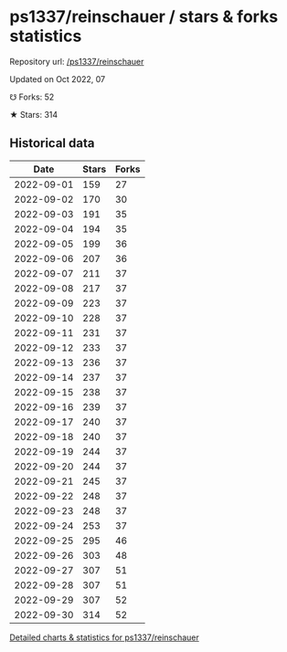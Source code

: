 # ps1337/reinschauer / stars & forks statistics

Repository url: [/ps1337/reinschauer](https://github.com/ps1337/reinschauer)

Updated on Oct 2022, 07

☋ Forks: 52

★ Stars: 314

## Historical data
| Date | Stars | Forks |
|------|-------|-------|
| 2022-09-01 | 159 | 27 | 
| 2022-09-02 | 170 | 30 | 
| 2022-09-03 | 191 | 35 | 
| 2022-09-04 | 194 | 35 | 
| 2022-09-05 | 199 | 36 | 
| 2022-09-06 | 207 | 36 | 
| 2022-09-07 | 211 | 37 | 
| 2022-09-08 | 217 | 37 | 
| 2022-09-09 | 223 | 37 | 
| 2022-09-10 | 228 | 37 | 
| 2022-09-11 | 231 | 37 | 
| 2022-09-12 | 233 | 37 | 
| 2022-09-13 | 236 | 37 | 
| 2022-09-14 | 237 | 37 | 
| 2022-09-15 | 238 | 37 | 
| 2022-09-16 | 239 | 37 | 
| 2022-09-17 | 240 | 37 | 
| 2022-09-18 | 240 | 37 | 
| 2022-09-19 | 244 | 37 | 
| 2022-09-20 | 244 | 37 | 
| 2022-09-21 | 245 | 37 | 
| 2022-09-22 | 248 | 37 | 
| 2022-09-23 | 248 | 37 | 
| 2022-09-24 | 253 | 37 | 
| 2022-09-25 | 295 | 46 | 
| 2022-09-26 | 303 | 48 | 
| 2022-09-27 | 307 | 51 | 
| 2022-09-28 | 307 | 51 | 
| 2022-09-29 | 307 | 52 | 
| 2022-09-30 | 314 | 52 | 


[Detailed charts & statistics for ps1337/reinschauer](https://reviewgithub.com/rep/ps1337/reinschauer)
